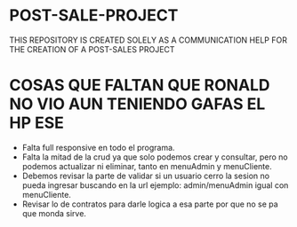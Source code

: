 # POST-SALE-PROJECT
THIS REPOSITORY IS CREATED SOLELY AS A COMMUNICATION HELP FOR THE CREATION OF A POST-SALES PROJECT

# COSAS QUE FALTAN QUE RONALD NO VIO AUN TENIENDO GAFAS EL HP ESE
- Falta full responsive en todo el programa.
- Falta la mitad de la crud ya que solo podemos crear y consultar, pero no podemos actualizar ni eliminar, tanto en menuAdmin y menuCliente.
- Debemos revisar la parte de validar si un usuario cerro la sesion no pueda ingresar buscando en la url ejemplo: admin/menuAdmin igual con menuCliente.
- Revisar lo de contratos para darle logica a esa parte por que no se pa que monda sirve.


